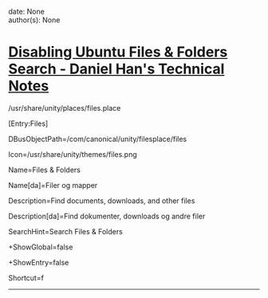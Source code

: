 
date: None  
author(s): None  

# [Disabling Ubuntu Files & Folders Search - Daniel Han's Technical Notes](https://sites.google.com/site/xiangyangsite/home/technical-tips/linux-unix/common-tips/disabling-ubuntu-files-folders-search)

/usr/share/unity/places/files.place

[Entry:Files]

DBusObjectPath=/com/canonical/unity/filesplace/files

Icon=/usr/share/unity/themes/files.png

Name=Files & Folders

Name[da]=Filer og mapper

Description=Find documents, downloads, and other files

Description[da]=Find dokumenter, downloads og andre filer

SearchHint=Search Files & Folders

+ShowGlobal=false

+ShowEntry=false

Shortcut=f  
  
---

